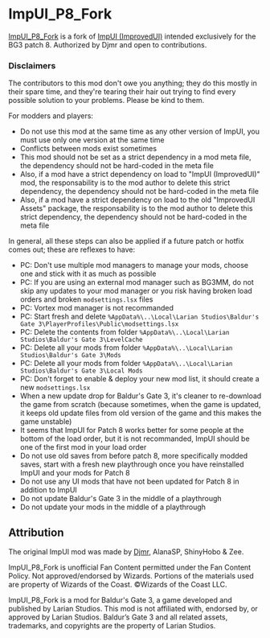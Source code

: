 # ImpUI_P8_Fork
[ImpUI_P8_Fork](https://github.com/valsan-azerty-boi/BG3ImprovedUI) is a fork of [ImpUI (ImprovedUI)](https://github.com/TheRealDjmr/BG3ImprovedUI) intended exclusively for the BG3 patch 8. Authorized by Djmr and open to contributions.

### Disclaimers
The contributors to this mod don't owe you anything; they do this mostly in their spare time, and they're tearing their hair out trying to find every possible solution to your problems. Please be kind to them.

For modders and players:
- Do not use this mod at the same time as any other version of ImpUI, you must use only one version at the same time
- Conflicts between mods exist sometimes
- This mod should not be set as a strict dependency in a mod meta file, the dependency should not be hard-coded in the meta file
- Also, if a mod have a strict dependency on load to "ImpUI (ImprovedUI)" mod, the responsability is to the mod author to delete this strict dependency, the dependency should not be hard-coded in the meta file
- Also, if a mod have a strict dependency on load to the old "ImprovedUI Assets" package, the responsability is to the mod author to delete this strict dependency, the dependency should not be hard-coded in the meta file

In general, all these steps can also be applied if a future patch or hotfix comes out; these are reflexes to have:
- PC: Don't use multiple mod managers to manage your mods, choose one and stick with it as much as possible
- PC: If you are using an external mod manager such as BG3MM, do not skip any updates to your mod manager or you risk having broken load orders and broken `modsettings.lsx` files
- PC: Vortex mod manager is not recommanded
- PC: Start fresh and delete `%AppData%\..\Local\Larian Studios\Baldur's Gate 3\PlayerProfiles\Public\modsettings.lsx`
- PC: Delete the contents from folder `%AppData%\..\Local\Larian Studios\Baldur's Gate 3\LevelCache`
- PC: Delete all your mods from folder `%AppData%\..\Local\Larian Studios\Baldur's Gate 3\Mods`
- PC: Delete all your mods from folder `%AppData%\..\Local\Larian Studios\Baldur's Gate 3\Local Mods`
- PC: Don't forget to enable & deploy your new mod list, it should create a new `modsettings.lsx`
- When a new update drop for Baldur's Gate 3, it's cleaner to re-download the game from scratch (because sometimes, when the game is updated, it keeps old update files from old version of the game and this makes the game unstable)
- It seems that ImpUI for Patch 8 works better for some people at the bottom of the load order, but it is not recommanded, ImpUI should be one of the first mod in your load order
- Do not use old saves from before patch 8, more specifically modded saves, start with a fresh new playthrough once you have reinstalled ImpUI and your mods for Patch 8
- Do not use any UI mods that have not been updated for Patch 8 in addition to ImpUI
- Do not update Baldur's Gate 3 in the middle of a playthrough
- Do not update your mods in the middle of a playthrough

## Attribution
The original ImpUI mod was made by [Djmr](https://github.com/TheRealDjmr), AlanaSP, ShinyHobo & Zee.

ImpUI_P8_Fork is unofficial Fan Content permitted under the Fan Content Policy. Not approved/endorsed by Wizards. Portions of the materials used are property of Wizards of the Coast. ©Wizards of the Coast LLC.

ImpUI_P8_Fork is a mod for Baldur's Gate 3, a game developed and published by Larian Studios. This mod is not affiliated with, endorsed by, or approved by Larian Studios. Baldur’s Gate 3 and all related assets, trademarks, and copyrights are the property of Larian Studios.

